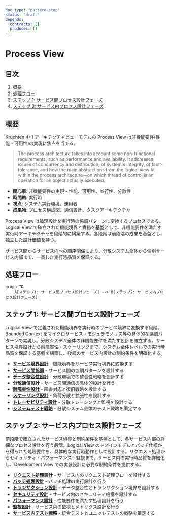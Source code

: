 ```yaml
---
doc_type: "pattern-step"
status: "draft"
depends:
  contracts: []
  produces: []
---
```


# Process View

## 目次

1. [概要](#概要)
2. [処理フロー](#処理フロー)
3. [ステップ 1: サービス間プロセス設計フェーズ](#ステップ-1-サービス間プロセス設計フェーズ)
4. [ステップ 2: サービス内プロセス設計フェーズ](#ステップ-2-サービス内プロセス設計フェーズ)

## 概要

Kruchten 4+1 アーキテクチャビューモデルの Process View は非機能要件(性能・可用性)の実現に焦点を当てる。

> The process architecture takes into account some non-functional requirements, such as performance and availability. It addresses issues of concurrency and distribution, of system's integrity, of fault-tolerance, and how the main abstractions from the logical view fit within the process architecture—on which thread of control is an operation for an object actually executed.

- **関心事**: 非機能要件の実現 - 性能、可用性、並行性、分散性
- **時間軸**: 実行時
- **視点**: システム実行環境、運用者
- **成果物**: プロセス構成図、通信設計、タスクアーキテクチャ

Process View は論理設計を実行時の協調パターンに変換するプロセスである。Logical View で確立された機能境界と責務を基盤として、非機能要件を満たす実行時アーキテクチャを段階的に構築する。各段階は前段階の成果を基盤とし、独立した設計価値を持つ。

サービス間からサービス内への順序関係により、分散システム全体から個別サービス内部まで、一貫した実行時品質を保証する。

## 処理フロー

```mermaid
graph TD
    A[ステップ1: サービス間プロセス設計フェーズ] --> B[ステップ2: サービス内プロセス設計フェーズ]
```

## ステップ 1: サービス間プロセス設計フェーズ

Logical View で定義された機能境界を実行時のサービス境界に変換する段階。Bounded Context をマイクロサービス・モジュラモノリス等の具体的な協調パターンで実現し、分散システム全体の非機能要件を満たす設計を確立する。サービス境界設計から耐障害性・スケーリングまで、システム全体レベルでの実行時品質を保証する基盤を構築し、後続のサービス内設計の制約条件を明確化する。

- **[サービス境界設計](01-service-boundaries/README.md)** - 機能境界をサービス実行境界に変換する
- **[サービス間協調](02-service-coordination/README.md)** - サービス間の協調パターンを設計する
- **[データ整合性設計](03-data-consistency/README.md)** - 分散環境での整合性戦略を設計する
- **[分散通信設計](04-distributed-communication/README.md)** - サービス間通信の具体的設計を行う
- **[耐障害性設計](05-fault-tolerance/README.md)** - 障害対応と復旧戦略を設計する
- **[スケーリング設計](06-scaling/README.md)** - 負荷分散と拡張性を設計する
- **[トレーサビリティ設計](07-traceability/README.md)** - 分散トレーシングと監視を設計する
- **[システムテスト戦略](08-system-test-strategy/README.md)** - 分散システム全体のテスト戦略を策定する

## ステップ 2: サービス内プロセス設計フェーズ

前段階で確立されたサービス境界と制約条件を基盤として、各サービス内部の詳細なプロセス設計を行う段階。Logical View のドメインモデルとバッチ仕様から得られた処理要件を、具体的な実行時動作として設計する。リクエスト処理からセキュリティ・パフォーマンス・監視まで、サービス内の実行時品質を詳細化し、Development View での実装設計に必要な制約条件を提供する。

- **[リクエスト処理設計](09-request-processing/README.md)** - サービス内のリクエスト処理フローを設計する
- **[バッチ処理設計](10-batch-processing/README.md)** - バッチ処理の実行設計を行う
- **[トランザクション設計](11-transaction/README.md)** - データ整合性とトランザクション境界を設計する
- **[セキュリティ設計](12-security/README.md)** - サービス内のセキュリティ機構を設計する
- **[パフォーマンス設計](13-performance/README.md)** - 性能要件を満たす処理設計を行う
- **[監視設計](14-monitoring/README.md)** - サービス内の監視とメトリクス設計を行う
- **[サービス内テスト戦略](15-intra-service-test-strategy/README.md)** - 統合テストとユニットテストの戦略を策定する
